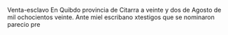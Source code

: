 Venta-esclavo
En Quibdo provincia de Citarra a veinte y dos de Agosto de mil ochocientos veinte. Ante miel escribano xtestigos que se nominaron parecio pre